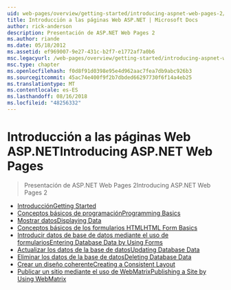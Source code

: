 ```yaml
---
uid: web-pages/overview/getting-started/introducing-aspnet-web-pages-2/index
title: Introducción a las páginas Web ASP.NET | Microsoft Docs
author: rick-anderson
description: Presentación de ASP.NET Web Pages 2
ms.author: riande
ms.date: 05/18/2012
ms.assetid: ef969007-9e27-431c-b2f7-e1772af7a0b6
msc.legacyurl: /web-pages/overview/getting-started/introducing-aspnet-web-pages-2
msc.type: chapter
ms.openlocfilehash: f0d8f91d0398e95e4d962aac7fea7db9abc926b3
ms.sourcegitcommit: 45ac74e400f9f2b7dbded66297730f6f14a4eb25
ms.translationtype: MT
ms.contentlocale: es-ES
ms.lasthandoff: 08/16/2018
ms.locfileid: "48256332"
---
```

<a name="introducing-aspnet-web-pages"></a><span data-ttu-id="1be48-103">Introducción a las páginas Web ASP.NET</span><span class="sxs-lookup"><span data-stu-id="1be48-103">Introducing ASP.NET Web Pages</span></span>
====================
> <span data-ttu-id="1be48-104">Presentación de ASP.NET Web Pages 2</span><span class="sxs-lookup"><span data-stu-id="1be48-104">Introducing ASP.NET Web Pages 2</span></span>


- [<span data-ttu-id="1be48-105">Introducción</span><span class="sxs-lookup"><span data-stu-id="1be48-105">Getting Started</span></span>](getting-started.md)
- [<span data-ttu-id="1be48-106">Conceptos básicos de programación</span><span class="sxs-lookup"><span data-stu-id="1be48-106">Programming Basics</span></span>](intro-to-web-pages-programming.md)
- [<span data-ttu-id="1be48-107">Mostrar datos</span><span class="sxs-lookup"><span data-stu-id="1be48-107">Displaying Data</span></span>](displaying-data.md)
- [<span data-ttu-id="1be48-108">Conceptos básicos de los formularios HTML</span><span class="sxs-lookup"><span data-stu-id="1be48-108">HTML Form Basics</span></span>](form-basics.md)
- [<span data-ttu-id="1be48-109">Introducir datos de base de datos mediante el uso de formularios</span><span class="sxs-lookup"><span data-stu-id="1be48-109">Entering Database Data by Using Forms</span></span>](entering-data.md)
- [<span data-ttu-id="1be48-110">Actualizar los datos de la base de datos</span><span class="sxs-lookup"><span data-stu-id="1be48-110">Updating Database Data</span></span>](updating-data.md)
- [<span data-ttu-id="1be48-111">Eliminar los datos de la base de datos</span><span class="sxs-lookup"><span data-stu-id="1be48-111">Deleting Database Data</span></span>](deleting-data.md)
- [<span data-ttu-id="1be48-112">Crear un diseño coherente</span><span class="sxs-lookup"><span data-stu-id="1be48-112">Creating a Consistent Layout</span></span>](layouts.md)
- [<span data-ttu-id="1be48-113">Publicar un sitio mediante el uso de WebMatrix</span><span class="sxs-lookup"><span data-stu-id="1be48-113">Publishing a Site by Using WebMatrix</span></span>](publishing.md)
